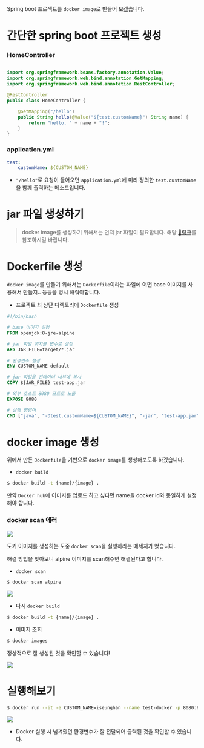 Spring boot 프로젝트를 `docker image`로 만들어 보겠습니다.

# 간단한 spring boot 프로젝트 생성

### HomeController
```java

import org.springframework.beans.factory.annotation.Value;
import org.springframework.web.bind.annotation.GetMapping;
import org.springframework.web.bind.annotation.RestController;

@RestController
public class HomeController {

    @GetMapping("/hello")
    public String hello(@Value("${test.customName}") String name) {
        return "hello, " + name + "!";
    }
}

```

### application.yml
```yaml
test:
    customName: ${CUSTOM_NAME}
```

* `"/hello"`로 요청이 들어오면 `application.yml`에 미리 정의한 `test.customName`을 함께 출력하는 메소드입니다.

# jar 파일 생성하기
> docker image를 생성하기 위해서는 먼저 jar 파일이 필요합니다.
해당 [🔗링크](https://github.com/iseunghan/TIL/tree/master/Spring/jar-%ED%8C%8C%EC%9D%BC-%EC%83%9D%EC%84%B1)를 참조하시길 바랍니다.


# Dockerfile 생성
`docker image`를 만들기 위해서는 `Dockerfile`이라는 파일에 어떤 base 이미지를 사용해서 만들지.. 등등을 명시 해줘야합니다.

* 프로젝트 최 상단 디렉토리에 `Dockerfile` 생성

```dockerfile
#!/bin/bash

# base 이미지 설정
FROM openjdk:8-jre-alpine

# jar 파일 위치를 변수로 설정
ARG JAR_FILE=target/*.jar

# 환경변수 설정
ENV CUSTOM_NAME default

# jar 파일을 컨테이너 내부에 복사
COPY ${JAR_FILE} test-app.jar

# 외부 호스트 8080 포트로 노출
EXPOSE 8080

# 실행 명령어
CMD ["java", "-Dtest.customName=${CUSTOM_NAME}", "-jar", "test-app.jar"]
```

# docker image 생성
위에서 만든 `Dockerfile`을 기반으로 `docker image`를 생성해보도록 하겠습니다.


* `docker build`
```bash
$ docker build -t {name}/{image} .
```

만약 `Docker hub`에 이미지를 업로드 하고 싶다면 name을 docker id와 동일하게 설정해야 합니다.

### docker scan 에러
![](https://images.velog.io/images/iseunghan/post/37b20401-9f7b-4523-8f48-c11afce5d66f/image.png)

도커 이미지를 생성하는 도중 `docker scan`을 실행하라는 메세지가 떴습니다.

해결 방법을 찾아보니 alpine 이미지를 scan해주면 해결된다고 합니다.

* `docker scan`
```bash
$ docker scan alpine
```

![](https://images.velog.io/images/iseunghan/post/ff56fa34-0255-4289-a2ea-74cd71cdcacd/image.png)

* 다시 `docker build`
```bash
$ docker build -t {name}/{image} .
```


* 이미지 조회
```bash
$ docker images
```

정상적으로 잘 생성된 것을 확인할 수 있습니다!


![](https://images.velog.io/images/iseunghan/post/94bcafa3-4e2d-4235-b183-a490923ad6b6/image.png)

# 실행해보기
```bash
$ docker run --it -e CUSTOM_NAME=iseunghan --name test-docker -p 8080:8080 {name}/{image}
```

![](https://images.velog.io/images/iseunghan/post/af64531b-1484-454d-86ab-2f287d723ae3/image.png)

* Docker 실행 시 넘겨줬던 환경변수가 잘 전달되어 출력된 것을 확인할 수 있습니다.
